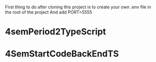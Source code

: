 First thing to do after cloning this project is to create your own .env file in the root of the project
And add PORT=5555
# 4semPeriod2TypeScript
# 4SemStartCodeBackEndTS
